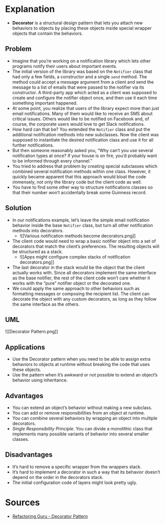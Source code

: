 # Explanation
- **Decorator** is a structural design pattern that lets you attach new behaviors to objects by placing these objects inside special wrapper objects that contain the behaviors.

## Problem
- Imagine that you’re working on a notification library which lets other programs notify their users about important events.
- The initial version of the library was based on the `Notifier` class that had only a few fields, a constructor and a single `send` method. The method could accept a message argument from a client and send the message to a list of emails that were passed to the notifier via its constructor. A third-party app which acted as a client was supposed to create and configure the notifier object once, and then use it each time something important happened.
- At some point, you realize that users of the library expect more than just email notifications. Many of them would like to receive an SMS about critical issues. Others would like to be notified on Facebook and, of course, the corporate users would love to get Slack notifications.
- How hard can that be? You extended the `Notifier` class and put the additional notification methods into new subclasses. Now the client was supposed to instantiate the desired notification class and use it for all further notifications.
- But then someone reasonably asked you, “Why can’t you use several notification types at once? If your house is on fire, you’d probably want to be informed through every channel.”
- You tried to address that problem by creating special subclasses which combined several notification methods within one class. However, it quickly became apparent that this approach would bloat the code immensely, not only the library code but the client code as well.
- You have to find some other way to structure notifications classes so that their number won’t accidentally break some Guinness record.

## Solution
- In our notifications example, let’s leave the simple email notification behavior inside the base `Notifier` class, but turn all other notification methods into decorators.
	- ![[Various notification methods become decorators.png]]
- The client code would need to wrap a basic notifier object into a set of decorators that match the client’s preferences. The resulting objects will be structured as a stack.
	- ![[Apps might configure complex stacks of notification decorators.png]]
- The last decorator in the stack would be the object that the client actually works with. Since all decorators implement the same interface as the base notifier, the rest of the client code won’t care whether it works with the “pure” notifier object or the decorated one.
- We could apply the same approach to other behaviors such as formatting messages or composing the recipient list. The client can decorate the object with any custom decorators, as long as they follow the same interface as the others.

## UML
![[Decorator Pattern.png]]

## Applications
- Use the Decorator pattern when you need to be able to assign extra behaviors to objects at runtime without breaking the code that uses these objects.
- Use the pattern when it’s awkward or not possible to extend an object’s behavior using inheritance.

## Advantages
- You can extend an object’s behavior without making a new subclass.
- You can add or remove responsibilities from an object at runtime.
- You can combine several behaviors by wrapping an object into multiple decorators.
- _Single Responsibility Principle_. You can divide a monolithic class that implements many possible variants of behavior into several smaller classes.

## Disadvantages
- It’s hard to remove a specific wrapper from the wrappers stack.
- It’s hard to implement a decorator in such a way that its behavior doesn’t depend on the order in the decorators stack.
- The initial configuration code of layers might look pretty ugly.

# Sources
- [Refactoring Guru - Decorator Pattern](https://refactoring.guru/design-patterns/decorator)